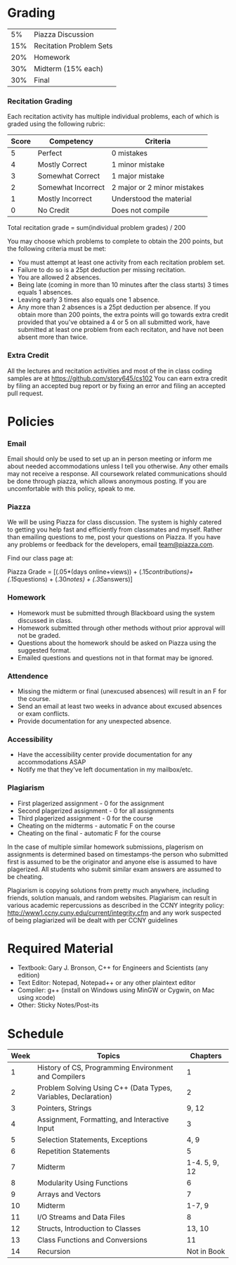 Grading
========
| | |
| ------------- | ----------- |
| 5%  | Piazza Discussion |
| 15% | Recitation Problem Sets |
| 20% | Homework |
| 30% | Midterm (15% each) |
| 30% | Final |

### Recitation Grading ###
Each recitation activity has multiple individual problems, each of which is graded using the following rubric:

| Score | Competency | Criteria |
|-------| -----------|---------|
| 5 | Perfect | 0 mistakes |
| 4 | Mostly Correct | 1 minor mistake |
| 3 | Somewhat Correct | 1 major mistake |
| 2 | Somewhat Incorrect | 2 major or 2 minor mistakes | 
| 1 | Mostly Incorrect | Understood the material |
| 0 | No Credit | Does not compile	 |

Total recitation grade = sum(individual problem grades) / 200

You may choose which problems to complete to obtain the 200 points, but the following criteria must be met:
  * You must attempt at least one activity from each recitation problem set. 
  * Failure to do so is a 25pt deduction per missing recitation.
  * You are allowed 2 absences. 
  * Being late (coming in more than 10 minutes after the class starts) 3 times equals 1 absences. 
  * Leaving early 3 times also equals one 1 absence. 
  * Any more than 2 absences is a 25pt deduction per absence.
If you obtain more than 200 points, the extra points will go towards extra credit provided that you've obtained a 4 or 5 on all submitted work, have submitted at least one problem from each recitaton, and have not been absent more than twice.

### Extra Credit ###
All the lectures and recitation activities and most of the in class coding samples are at https://github.com/story645/cs102 You can earn extra credit by filing an accepted bug report or by fixing an error and filing an accepted pull request.

Policies
========
### Email ###
Email should only be used to set up an in person meeting or inform me about needed accommodations unless I tell you otherwise. Any other emails may not receive a response. All coursework related communications should be done through piazza, which allows anonymous posting. If you are uncomfortable with this policy, speak to me.

### Piazza ###
We will be using Piazza for class discussion. The system is highly catered to getting you help fast and efficiently from classmates and myself. Rather than emailing questions to me, post your questions on Piazza. If you have any problems or feedback for the developers, email team@piazza.com.

Find our class page at: 

Piazza Grade = [(.05*(days online+views)) + (.15*contributions)+(.15*questions) + (.30*notes) + (.35*answers)]

### Homework ###
* Homework must be submitted through Blackboard using the system discussed in class. 
* Homework submitted through other methods without prior approval  will not be graded.
* Questions about the homework should be asked on Piazza using the suggested format. 
* Emailed questions and questions not in that format may be ignored. 

### Attendence ###
* Missing the midterm or final (unexcused absences) will result in an F for the course.
* Send an email at least two weeks in advance about excused absences or exam conflicts.
* Provide documentation for any unexpected absence.

### Accessibility ###
* Have the accessibility center provide documentation for any accommodations ASAP
* Notify me that they've left documentation in my mailbox/etc.

### Plagiarism ###
* First plagerized assignment - 0 for the assignment
* Second plagerized assignment - 0 for all assignments
* Third plagerized assignment - 0 for the course
* Cheating on the midterms - automatic F on the course
* Cheating on the final - automatic F for the course

In the case of multiple similar homework submissions, plagerism on assignments is determined based on timestamps-the person who submitted first is assumed to be the originator and anyone else is assumed to have plagerized. All students who submit similar exam answers are assumed to be cheating.

Plagiarism is copying solutions from pretty much anywhere, including friends, solution manuals, and random websites. Plagiarism can result in various academic repercussions as described in the CCNY integrity policy: http://www1.ccny.cuny.edu/current/integrity.cfm and any work suspected of being plagiarized will be dealt with per CCNY guidelines

 Required Material 
=================
* Textbook: Gary J. Bronson, C++ for Engineers and Scientists (any edition)
* Text Editor: Notepad, Notepad++ or any other plaintext editor
* Compiler: g++ (install on Windows using MinGW or Cygwin, on Mac using xcode)
* Other: Sticky Notes/Post-its

Schedule
========
| Week | Topics | Chapters 
|------|--------|----------|
| 1 | History of CS, Programming Environment and Compilers 			 | 1 |
| 2 | Problem Solving Using C++ (Data Types, Variables, Declaration) | 2 |
| 3 | Pointers, Strings												 | 9, 12 |
| 4 | Assignment, Formatting, and Interactive Input					 | 3 |
| 5 | Selection Statements, Exceptions								 | 4, 9 |
| 6 | Repetition Statements											 | 5 |
| 7 | Midterm 														 | 1-4. 5, 9, 12 |
| 8 | Modularity Using Functions									 | 6 |
| 9 | Arrays and Vectors											 | 7 |
| 10 | Midterm										 | 1-7, 9 |
| 11 | I/O Streams and Data Files									 | 8 |
| 12 | Structs, Introduction to Classes							     | 13, 10 |
| 13 | Class Functions and Conversions                               | 11 |
| 14 | Recursion													 | Not in Book |

